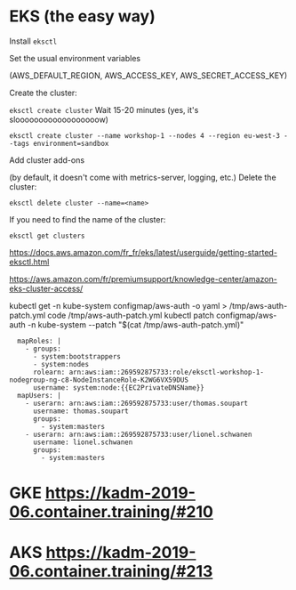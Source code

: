 # EKS (the easy way)
Install `eksctl`

Set the usual environment variables

(AWS_DEFAULT_REGION, AWS_ACCESS_KEY, AWS_SECRET_ACCESS_KEY)

Create the cluster:

`eksctl create cluster`
Wait 15-20 minutes (yes, it's sloooooooooooooooooow)

```
eksctl create cluster --name workshop-1 --nodes 4 --region eu-west-3 --tags environment=sandbox
```


Add cluster add-ons

(by default, it doesn't come with metrics-server, logging, etc.)
Delete the cluster:

```
eksctl delete cluster --name=<name>
```
If you need to find the name of the cluster:

```
eksctl get clusters
```

https://docs.aws.amazon.com/fr_fr/eks/latest/userguide/getting-started-eksctl.html


https://aws.amazon.com/fr/premiumsupport/knowledge-center/amazon-eks-cluster-access/

kubectl get -n kube-system configmap/aws-auth -o yaml > /tmp/aws-auth-patch.yml
code /tmp/aws-auth-patch.yml
kubectl patch configmap/aws-auth -n kube-system --patch "$(cat /tmp/aws-auth-patch.yml)"

```
  mapRoles: |
    - groups:
      - system:bootstrappers
      - system:nodes
      rolearn: arn:aws:iam::269592875733:role/eksctl-workshop-1-nodegroup-ng-c8-NodeInstanceRole-K2WG6VX59DUS
      username: system:node:{{EC2PrivateDNSName}}
  mapUsers: |
    - userarn: arn:aws:iam::269592875733:user/thomas.soupart
      username: thomas.soupart
      groups:
        - system:masters
    - userarn: arn:aws:iam::269592875733:user/lionel.schwanen
      username: lionel.schwanen
      groups:
        - system:masters
```


# GKE https://kadm-2019-06.container.training/#210
# AKS https://kadm-2019-06.container.training/#213

